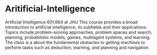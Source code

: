 # Aritificial-Intelligence
Artificial Intelligence 601.664 at JHU
This course provides a broad introduction to artificial intelligence, its subfields and their applications. 
Topics include problem-solving approaches, problem spaces and search, planning, probabilistic models, games, multiagent systems, and learning. 
The class is a about the fundamental obstacles to getting machines to perform tasks such as deduction, learning, and planning and navigation.
